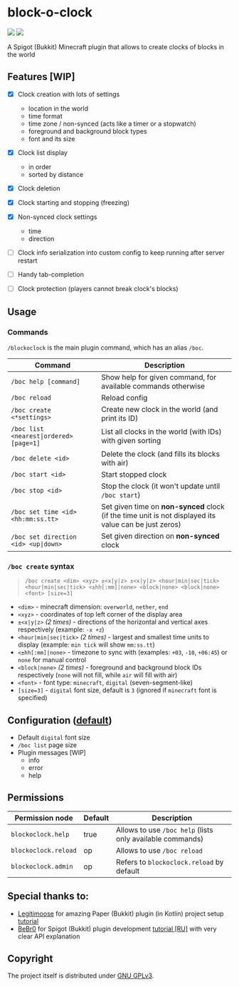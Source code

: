 # block-o-clock

![](https://img.shields.io/badge/MINECRAFT-1.20-966C4A?style=for-the-badge&labelColor=53AC56)
![](https://img.shields.io/badge/JAVA-17-5283A2?style=for-the-badge&labelColor=E86F00)

A Spigot (Bukkit) Minecraft plugin that allows to create clocks of blocks in the world


## Features [WIP]

- [x] Clock creation with lots of settings
  - location in the world
  - time format
  - time zone / non-synced (acts like a timer or a stopwatch)
  - foreground and background block types
  - font and its size
- [x] Clock list display
  - in order
  - sorted by distance
- [x] Clock deletion
- [x] Clock starting and stopping (freezing)
- [x] Non-synced clock settings
  - time
  - direction
- [ ] Clock info serialization into custom config to keep running after server restart
- [ ] Handy tab-completion
- [ ] Clock protection (players cannot break clock's blocks)


## Usage

### Commands

`/blockoclock` is the main plugin command, which has an alias `/boc`.

| Command                                 | Description                                                                                            |
|-----------------------------------------|--------------------------------------------------------------------------------------------------------|
| `/boc help [command]`                   | Show help for given command, for available commands otherwise                                          |
| `/boc reload`                           | Reload config                                                                                          |
| `/boc create <*settings>`               | Create new clock in the world (and print its ID)                                                       |
| `/boc list <nearest\|ordered> [page=1]` | List all clocks in the world (with IDs) with given sorting                                             |
| `/boc delete <id>`                      | Delete the clock (and fills its blocks with air)                                                       |
| `/boc start <id>`                       | Start stopped clock                                                                                    |
| `/boc stop <id>`                        | Stop the clock (it won't update until `/boc start`)                                                    |
| `/boc set time <id> <hh:mm:ss.tt>`      | Set given time on **non-synced** clock (if the time unit is not displayed its value can be just zeros) |
| `/boc set direction <id> <up\|down>`    | Set given direction on **non-synced** clock                                                            |

### `/boc create` syntax

> `/boc create <dim> <xyz> ±<x|y|z> ±<x|y|z> <hour|min|sec|tick> <hour|min|sec|tick> <±hh[:mm]|none> <block|none> <block|none> <font> [size=3]`

- `<dim>` - minecraft dimension: `overworld`, `nether`, `end`
- `<xyz>` - coordinates of top left corner of the display area
- `±<x|y|z>` _(2 times)_ - directions of the horizontal and vertical axes respectively (example: `-x +z`)
- `<hour|min|sec|tick>` _(2 times)_ - largest and smallest time units to display (example: `min tick` will show `mm:ss.tt`)
- `<±hh[:mm]|none>` - timezone to sync with (examples: `+03`, `-10`, `+06:45`) or `none` for manual control
- `<block|none>` _(2 times)_ - foreground and background block IDs respectively (`none` will not fill, while `air` will fill with air)
- `<font>` - font type: `minecraft`, `digital` (seven-segment-like)
- `[size=3]` - `digital` font size, default is `3` (ignored if `minecraft` font is specified)


## Configuration ([default](/src/main/resources/config.yml))

- Default `digital` font size
- `/boc list` page size
- Plugin messages [WIP]
  - info
  - error
  - help


## Permissions

| Permission node      | Default | Description                                               |
|----------------------|---------|-----------------------------------------------------------|
| `blockoclock.help`   | true    | Allows to use `/boc help` (lists only available commands) |
| `blockoclock.reload` | op      | Allows to use `/boc reload`                               |
| `blockoclock.admin`  | op      | Refers to `blockoclock.reload` by default                 |


## Special thanks to:

- [Legitimoose](https://youtube.com/c/Legitimoose) for amazing Paper (Bukkit) plugin (in Kotlin) project setup [tutorial](https://youtu.be/5DBJcz0ceaw)
- [BeBr0](https://youtube.com/c/BeBr0) for Spigot (Bukkit) plugin development [tutorial [RU]](https://youtube.com/playlist?list=PLlLq-eYkh0bB_uyZN4NdzkxLBs9glZmIT) with very clear API explanation


## Copyright

The project itself is distributed under [GNU GPLv3](./LICENSE).
